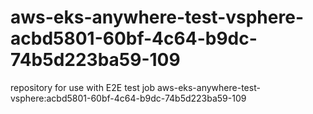 # aws-eks-anywhere-test-vsphere-acbd5801-60bf-4c64-b9dc-74b5d223ba59-109
repository for use with E2E test job aws-eks-anywhere-test-vsphere:acbd5801-60bf-4c64-b9dc-74b5d223ba59-109
